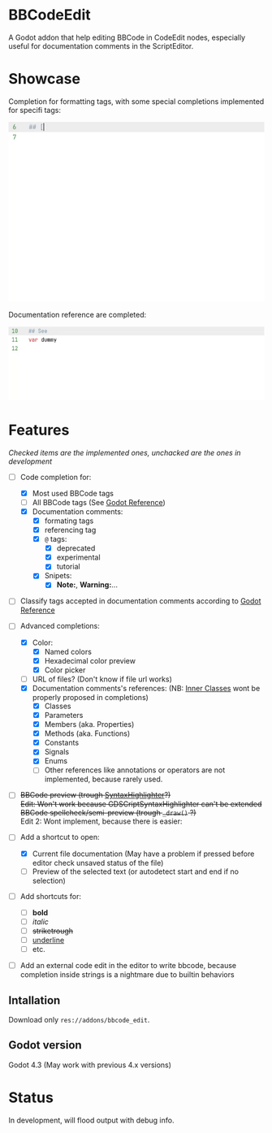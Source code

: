 # BBCodeEdit
A Godot addon that help editing BBCode in CodeEdit nodes, especially useful for documentation comments in the ScriptEditor.


# Showcase

Completion for formatting tags, with some special completions implemented for specifi tags:

![Advanced completion for color tag](/addons/bbcode_edit/.assets_for_readme/color_completion.gif)


Documentation reference are completed:

![Reference completion](/addons/bbcode_edit/.assets_for_readme/reference_completion.gif)


# Features

*Checked items are the implemented ones, unchacked are the ones in development*

- [ ] Code completion for:
  - [x] Most used BBCode tags
  - [ ] All BBCode tags (See [Godot Reference](https://docs.godotengine.org/en/4.3/tutorials/ui/bbcode_in_richtextlabel.html#reference))
  - [x] Documentation comments:
    - [x] formating tags
    - [x] referencing tag
    - [x] `@` tags:
      - [x] deprecated
      - [x] experimental
      - [x] tutorial
    - [x] Snipets:
      - [x] **Note:**, **Warning:**...
- [ ] Classify tags accepted in documentation comments according to [Godot Reference](https://docs.godotengine.org/en/4.3/tutorials/scripting/gdscript/gdscript_documentation_comments.html#bbcode-and-class-reference)
- [ ] Advanced completions:
  - [x] Color:
    - [x] Named colors
    - [x] Hexadecimal color preview
    - [x] Color picker
  - [ ] URL of files? (Don't know if file url works)
  - [x] Documentation comments's references: (NB: [Inner Classes](https://docs.godotengine.org/en/4.3/tutorials/scripting/gdscript/gdscript_basics.html#inner-classes) wont be properly proposed in completions)
    - [x] Classes
    - [x] Parameters
    - [x] Members (aka. Properties)
    - [x] Methods (aka. Functions)
    - [x] Constants
    - [x] Signals
    - [x] Enums
    - [ ] Other references like annotations or operators are not implemented, because rarely used.
- [ ] ~~BBCode preview (trough [SyntaxHighlighter](https://docs.godotengine.org/en/4.3/classes/class_syntaxhighlighter.html)?)~~\
      ~~Edit: Won't work because GDSCriptSyntaxHighlighter can't be extended\
      BBCode spellcheck/semi-preview (trough `_draw()` ?)~~\
      Edit 2: Wont implement, because there is easier:
- [ ] Add a shortcut to open:
  - [x] Current file documentation (May have a problem if pressed before editor check unsaved status of the file)
  - [ ] Preview of the selected text (or autodetect start and end if no selection)
- [ ] Add shortcuts for:
  - [ ] **bold**
  - [ ] *italic*
  - [ ] ~~striketrough~~
  - [ ] <u>underline</u>
  - [ ] etc.
- [ ] Add an external code edit in the editor to write bbcode, because completion inside strings is a nightmare due to builtin behaviors


## Intallation

Download only `res://addons/bbcode_edit`.


## Godot version

Godot 4.3 (May work with previous 4.x versions)


# Status

In development, will flood output with debug info.